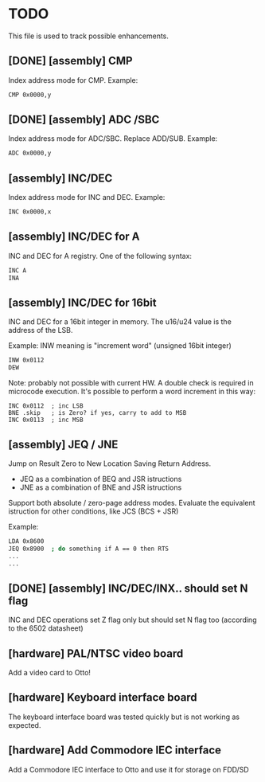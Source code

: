# TODO

This file is used to track possible enhancements.

## [DONE] [assembly] CMP 
Index address mode for CMP. Example:

```sh
CMP 0x0000,y 
```

## [DONE] [assembly] ADC /SBC
Index address mode for ADC/SBC. Replace ADD/SUB. Example:

```sh
ADC 0x0000,y 
```

## [assembly] INC/DEC 
Index address mode for INC and DEC. Example:

```sh
INC 0x0000,x 
```

## [assembly] INC/DEC for A
INC and DEC for A registry. One of the following syntax:

```sh
INC A  
INA      
```

## [assembly] INC/DEC for 16bit 
INC and DEC for a 16bit integer in memory. The u16/u24 value is the address of the LSB.

Example: INW meaning is "increment word" (unsigned 16bit integer)
```sh
INW 0x0112 
DEW      
```

Note: probably not possible with current HW. A double check is required in microcode execution.
It's possible to perform a word increment in this way:
```6502
INC 0x0112  ; inc LSB
BNE .skip   ; is Zero? if yes, carry to add to MSB
INC 0x0113  ; inc MSB
```

## [assembly] JEQ / JNE  
Jump on Result Zero to New Location Saving Return Address.
* JEQ as a combination of BEQ and JSR istructions
* JNE as a combination of BNE and JSR istructions

Support both absolute / zero-page address modes.
Evaluate the equivalent istruction for other conditions, like JCS (BCS + JSR)

Example:
```sh
LDA 0x8600
JEQ 0x8900  ; do something if A == 0 then RTS
...         
...
```

## [DONE] [assembly] INC/DEC/INX.. should set N flag
INC and DEC operations set Z flag only but should set N flag too (according to the 6502 datasheet)

## [hardware] PAL/NTSC video board
Add a video card to Otto!

## [hardware] Keyboard interface board
The keyboard interface board was tested quickly but is not working as expected.

## [hardware] Add Commodore IEC interface
Add a Commodore IEC interface to Otto and use it for storage on FDD/SD
